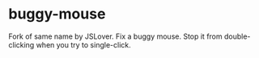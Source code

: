 # buggy-mouse
Fork of same name by JSLover. Fix a buggy mouse. Stop it from double-clicking when you try to single-click.
